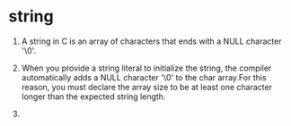 # string

1. A string in C is an array of characters that ends with a NULL character '\0'. 

2. When you provide a string literal to initialize the string, the compiler automatically adds a NULL character '\0' to the char array.For this reason, you must declare the array size to be at least one character longer than the expected string length.



3. 